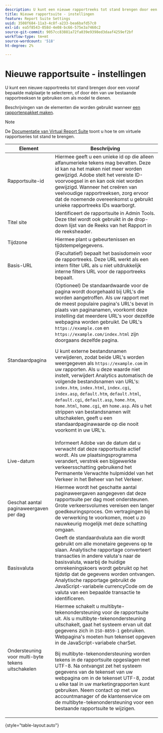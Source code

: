 ```yaml
---
description: U kunt een nieuwe rapportreeks tot stand brengen door een vooraf bepaalde malplaatje te selecteren, of door één van uw bestaande rapportreeksen te gebruiken om als model te dienen.
title: Nieuwe rapportsuite - instellingen
feature: Report Suite Settings
uuid: 3508f684-11a3-4c8f-a233-bea6bafd57c0
exl-id: ea5f8543-058d-4e08-bc66-575e3a7460c2
source-git-commit: 9057cc83881a72fa039e9398ed3daaf4259ef2bf
workflow-type: tm+mt
source-wordcount: '518'
ht-degree: 2%

---
```


# Nieuwe rapportsuite - instellingen

U kunt een nieuwe rapportreeks tot stand brengen door een vooraf bepaalde malplaatje te selecteren, of door één van uw bestaande rapportreeksen te gebruiken om als model te dienen.

Beschrijvingen van de elementen die worden gebruikt wanneer [een rapportenpakket maken](/help/admin/admin/c-manage-report-suites/c-new-report-suite/t-create-a-report-suite.md).

>[!NOTE]
>
>De [Documentatie van Virtual Report Suite](/help/components/vrs/c-workflow-vrs/vrs-create.md) toont u hoe te om virtuele rapportseries tot stand te brengen.

| Element | Beschrijving |
| --- | --- |
| Rapportsuite-id | Hiermee geeft u een unieke id op die alleen alfanumerieke tekens mag bevatten. Deze id kan na het maken niet meer worden gewijzigd. Adobe stelt het vereiste ID-voorvoegsel in en kan ook niet worden gewijzigd.  Wanneer het creëren van veelvoudige rapportreeksen, zorg ervoor dat de noemende overeenkomst u gebruikt unieke rapportreeks IDs waarborgt. |
| Titel site | Identificeert de rapportsuite in Admin Tools. Deze titel wordt ook gebruikt in de drop-down lijst van de Reeks van het Rapport in de reeksheader. |
| Tijdzone | Hiermee plant u gebeurtenissen en tijdstempelgegevens. |
| Basis-URL | (Facultatief) bepaalt het basisdomein voor de rapportreeks. Deze URL werkt als een intern filter URL als u niet uitdrukkelijk interne filters URL voor de rapportreeks bepaalt. |
| Standaardpagina | (Optioneel) De standaardwaarde voor de pagina wordt doorgehaald bij URL&#39;s die worden aangetroffen. Als uw rapport met de meest populaire pagina&#39;s URL&#39;s bevat in plaats van paginanamen, voorkomt deze instelling dat meerdere URL&#39;s voor dezelfde webpagina worden gebruikt.  De URL&#39;s `https://example.com` en `https://example.com/index.html` zijn doorgaans dezelfde pagina.<p> U kunt externe bestandsnamen verwijderen, zodat beide URL&#39;s worden weergegeven als `https://example.com` in uw rapporten. Als u deze waarde niet instelt, verwijdert Analytics automatisch de volgende bestandsnamen van URL&#39;s: `index.htm`, `index.html`, `index.cgi`, `index.asp`,  `default.htm`, `default.html`, `default.cgi`, `default.asp`, `home.htm`, `home.html`, `home.cgi`, en `home.asp`. Als u het strippen van bestandsnamen wilt uitschakelen, geeft u een standaardpaginawaarde op die nooit voorkomt in uw URL&#39;s. |
| Live-datum | Informeert Adobe van de datum dat u verwacht dat deze rapportsuite actief wordt. Als uw plaatsingsprogramma verandert, verstrek een bijgewerkte verkeersschatting gebruikend het Permanente Verwachte hulpmiddel van het Verkeer in het Beheer van het Verkeer. |
| Geschat aantal paginaweergaven per dag | Hiermee wordt het geschatte aantal paginaweergaven aangegeven dat deze rapportsuite per dag moet ondersteunen. Grote verkeersvolumes vereisen een langer goedkeuringsproces. Om vertragingen bij de verwerking te voorkomen, moet u zo nauwkeurig mogelijk met deze schatting omgaan. |
| Basisvaluta | Geeft de standaardvaluta aan die wordt gebruikt om alle monetaire gegevens op te slaan. Analytische rapportage converteert transacties in andere valuta&#39;s naar de basisvaluta, waarbij de huidige omrekeningskoers wordt gebruikt op het tijdstip dat de gegevens worden ontvangen. Analytische rapportage gebruikt de JavaScript-variabele currencyCode om de valuta van een bepaalde transactie te identificeren. |
| Ondersteuning voor multi-byte tekens uitschakelen | Hiermee schakelt u multibyte-tekenondersteuning voor de rapportsuite uit. Als u multibyte-tekenondersteuning uitschakelt, gaat het systeem ervan uit dat gegevens zich in `ISO-8859-1` gebruiken. Webpagina&#39;s moeten hun tekenset opgeven in de JavaScript-variabele charSet. <p>Bij multibyte-tekenondersteuning worden tekens in de rapportsuite opgeslagen met UTF-8. Na ontvangst zet het systeem gegevens van de tekenset van uw webpagina om in de tekenset UTF-8, zodat u elke taal in uw marketingrapporten kunt gebruiken.  Neem contact op met uw accountmanager of de klantenservice om de multibyte-tekenondersteuning voor een bestaande rapportsuite te wijzigen. |

{style=&quot;table-layout:auto&quot;}

